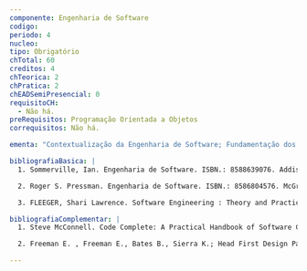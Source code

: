 ```yaml
---
componente: Engenharia de Software
codigo:  
periodo: 4
nucleo:
tipo: Obrigatório
chTotal: 60 
creditos: 4
chTeorica: 2 
chPratica: 2 
chEADSemiPresencial: 0
requisitoCH:
  - Não há.
preRequisitos: Programação Orientada a Objetos
correquisitos: Não há.

ementa: "Contextualização da Engenharia de Software; Fundamentação dos Princípios da Engenharia de Software; Conceituação de Produto e Processo de Software; Tipos de Processos de Software; Comparação entre os Paradigmas de Desenvolvimento Software; Caracterização do Projeto de Software; UML; Gerenciamento de Projetos; Gerenciamento Ágil; Processo de Engenharia de Requisito; Requisitos; Testes de Software; Estilos Arquiteturais; Evolução e Refatoração; Definição de Qualidade de Software."

bibliografiaBasica: |
  1. Sommerville, Ian. Engenharia de Software. ISBN.: 8588639076. Addison Wesley.

  2. Roger S. Pressman. Engenharia de Software. ISBN.: 8586804576. McGraw-Hill.

  3. FLEEGER, Shari Lawrence. Software Engineering : Theory and Practice, Englewood Cliffs, N. J.:Prentice Hall, 2001, 659p. ISBN 0130290491.

bibliografiaComplementar: |
  1. Steve McConnell. Code Complete: A Practical Handbook of Software Construction. ISBN.: 0735619670. Ed. Microsoft Pres.

  2. Freeman E. , Freeman E., Bates B., Sierra K.; Head First Design Patterns. ISBN.: 0596007124. Ed. O'Reilly Media.

---
```


